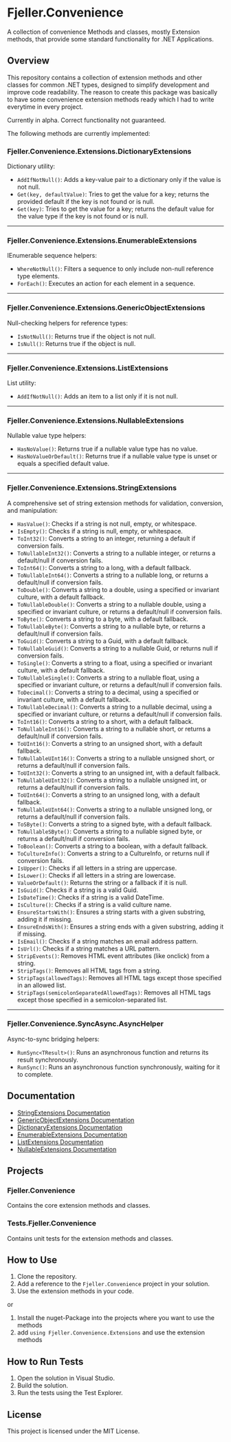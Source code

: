 # Fjeller.Convenience
A collection of convenience Methods and classes, mostly Extension methods, that provide some standard functionality for .NET Applications.

## Overview
This repository contains a collection of extension methods and other classes for common .NET types, designed to simplify development and improve 
code readability. The reason to create this package was basically to have some convenience extension methods ready which I had to write everytime 
in every project.

Currently in alpha. Correct functionality not guaranteed.

The following methods are currently implemented:

### Fjeller.Convenience.Extensions.DictionaryExtensions
Dictionary utility:
- `AddIfNotNull()`: Adds a key-value pair to a dictionary only if the value is not null.
- `Get(key, defaultValue)`: Tries to get the value for a key; returns the provided default if the key is not found or is null.
- `Get(key)`: Tries to get the value for a key; returns the default value for the value type if the key is not found or is null.

---

### Fjeller.Convenience.Extensions.EnumerableExtensions
IEnumerable sequence helpers:
- `WhereNotNull()`: Filters a sequence to only include non-null reference type elements.
- `ForEach()`: Executes an action for each element in a sequence.

---

### Fjeller.Convenience.Extensions.GenericObjectExtensions
Null-checking helpers for reference types:
- `IsNotNull()`: Returns true if the object is not null.
- `IsNull()`: Returns true if the object is null.

---

### Fjeller.Convenience.Extensions.ListExtensions
List utility:
- `AddIfNotNull()`: Adds an item to a list only if it is not null.

---

### Fjeller.Convenience.Extensions.NullableExtensions
Nullable value type helpers:
- `HasNoValue()`: Returns true if a nullable value type has no value.
- `HasNoValueOrDefault()`: Returns true if a nullable value type is unset or equals a specified default value.

---

### Fjeller.Convenience.Extensions.StringExtensions
A comprehensive set of string extension methods for validation, conversion, and manipulation:
- `HasValue()`: Checks if a string is not null, empty, or whitespace.
- `IsEmpty()`: Checks if a string is null, empty, or whitespace.
- `ToInt32()`: Converts a string to an integer, returning a default if conversion fails.
- `ToNullableInt32()`: Converts a string to a nullable integer, or returns a default/null if conversion fails.
- `ToInt64()`: Converts a string to a long, with a default fallback.
- `ToNullableInt64()`: Converts a string to a nullable long, or returns a default/null if conversion fails.
- `ToDouble()`: Converts a string to a double, using a specified or invariant culture, with a default fallback.
- `ToNullableDouble()`: Converts a string to a nullable double, using a specified or invariant culture, or returns a default/null if conversion fails.
- `ToByte()`: Converts a string to a byte, with a default fallback.
- `ToNullableByte()`: Converts a string to a nullable byte, or returns a default/null if conversion fails.
- `ToGuid()`: Converts a string to a Guid, with a default fallback.
- `ToNullableGuid()`: Converts a string to a nullable Guid, or returns null if conversion fails.
- `ToSingle()`: Converts a string to a float, using a specified or invariant culture, with a default fallback.
- `ToNullableSingle()`: Converts a string to a nullable float, using a specified or invariant culture, or returns a default/null if conversion fails.
- `ToDecimal()`: Converts a string to a decimal, using a specified or invariant culture, with a default fallback.
- `ToNullableDecimal()`: Converts a string to a nullable decimal, using a specified or invariant culture, or returns a default/null if conversion fails.
- `ToInt16()`: Converts a string to a short, with a default fallback.
- `ToNullableInt16()`: Converts a string to a nullable short, or returns a default/null if conversion fails.
- `ToUInt16()`: Converts a string to an unsigned short, with a default fallback.
- `ToNullableUInt16()`: Converts a string to a nullable unsigned short, or returns a default/null if conversion fails.
- `ToUInt32()`: Converts a string to an unsigned int, with a default fallback.
- `ToNullableUInt32()`: Converts a string to a nullable unsigned int, or returns a default/null if conversion fails.
- `ToUInt64()`: Converts a string to an unsigned long, with a default fallback.
- `ToNullableUInt64()`: Converts a string to a nullable unsigned long, or returns a default/null if conversion fails.
- `ToSByte()`: Converts a string to a signed byte, with a default fallback.
- `ToNullableSByte()`: Converts a string to a nullable signed byte, or returns a default/null if conversion fails.
- `ToBoolean()`: Converts a string to a boolean, with a default fallback.
- `ToCultureInfo()`: Converts a string to a CultureInfo, or returns null if conversion fails.
- `IsUpper()`: Checks if all letters in a string are uppercase.
- `IsLower()`: Checks if all letters in a string are lowercase.
- `ValueOrDefault()`: Returns the string or a fallback if it is null.
- `IsGuid()`: Checks if a string is a valid Guid.
- `IsDateTime()`: Checks if a string is a valid DateTime.
- `IsCulture()`: Checks if a string is a valid culture name.
- `EnsureStartsWith()`: Ensures a string starts with a given substring, adding it if missing.
- `EnsureEndsWith()`: Ensures a string ends with a given substring, adding it if missing.
- `IsEmail()`: Checks if a string matches an email address pattern.
- `IsUrl()`: Checks if a string matches a URL pattern.
- `StripEvents()`: Removes HTML event attributes (like onclick) from a string.
- `StripTags()`: Removes all HTML tags from a string.
- `StripTags(allowedTags)`: Removes all HTML tags except those specified in an allowed list.
- `StripTags(semicolonSeparatedAllowedTags)`: Removes all HTML tags except those specified in a semicolon-separated list.

---

### Fjeller.Convenience.SyncAsync.AsyncHelper
Async-to-sync bridging helpers:
- `RunSync<TResult>()`: Runs an asynchronous function and returns its result synchronously.
- `RunSync()`: Runs an asynchronous function synchronously, waiting for it to complete.

## Documentation
- [StringExtensions Documentation](__documentation/stringextensions.md)
- [GenericObjectExtensions Documentation](__documentation/genericobjectextensions.md)
- [DictionaryExtensions Documentation](__documentation/dictionaryextensions.md)
- [EnumerableExtensions Documentation](__documentation/enumerableextensions.md)
- [ListExtensions Documentation](__documentation/listextensions.md)
- [NullableExtensions Documentation](__documentation/nullableextensions.md)

## Projects

### Fjeller.Convenience
Contains the core extension methods and classes.

### Tests.Fjeller.Convenience
Contains unit tests for the extension methods and classes.

## How to Use
1. Clone the repository.
2. Add a reference to the `Fjeller.Convenience` project in your solution.
3. Use the extension methods in your code.

or

1. Install the nuget-Package into the projects where you want to use the methods
2. add `using Fjeller.Convenience.Extensions` and use the extension methods

## How to Run Tests
1. Open the solution in Visual Studio.
2. Build the solution.
3. Run the tests using the Test Explorer.

## License
This project is licensed under the MIT License.
